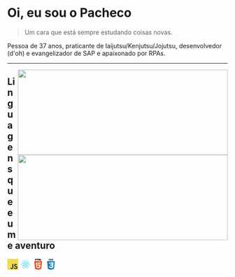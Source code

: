# Oi, eu sou o Pacheco

> Um cara que está sempre estudando coisas novas.

Pessoa de 37 anos, praticante de Iaijutsu/Kenjutsu/Jojutsu, desenvolvedor (d'oh) e evangelizador de SAP e apaixonado por RPAs.

---

<img width="480px" height="195px" align="right" src="https://github-readme-stats.vercel.app/api?username=pacheco7&show_icons=true" />
<img width="480px" height="195px" align="right" src="https://github-readme-stats.vercel.app/api/top-langs/?username=pacheco7&hide=html&layout=compact&theme=buefy" />

## Linguagens que eu me aventuro

<code><img height="25" src="https://raw.githubusercontent.com/github/explore/80688e429a7d4ef2fca1e82350fe8e3517d3494d/topics/javascript/javascript.png"></code>
<code><img height="25" src="https://raw.githubusercontent.com/github/explore/80688e429a7d4ef2fca1e82350fe8e3517d3494d/topics/react/react.png"></code>
<code><img height="25" src="https://raw.githubusercontent.com/github/explore/80688e429a7d4ef2fca1e82350fe8e3517d3494d/topics/html/html.png"></code>
<code><img height="25" src="https://raw.githubusercontent.com/github/explore/80688e429a7d4ef2fca1e82350fe8e3517d3494d/topics/css/css.png"></code>
